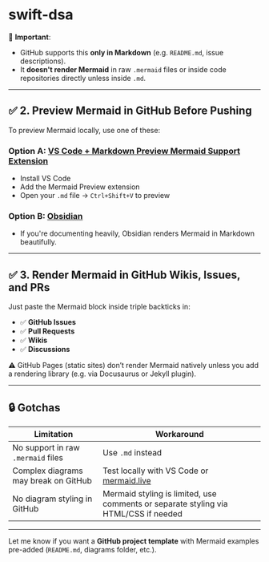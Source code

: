 # swift-dsa
📌 **Important**:
- GitHub supports this **only in Markdown** (e.g. `README.md`, issue descriptions).
- It **doesn't render Mermaid** in raw `.mermaid` files or inside code repositories directly unless inside `.md`.

---

## ✅ 2. **Preview Mermaid in GitHub Before Pushing**

To preview Mermaid locally, use one of these:

### Option A: [VS Code + Markdown Preview Mermaid Support Extension](https://marketplace.visualstudio.com/items?itemName=vstirbu.vscode-mermaid-preview)
- Install VS Code
- Add the Mermaid Preview extension
- Open your `.md` file → `Ctrl+Shift+V` to preview

### Option B: [Obsidian](https://obsidian.md/)
- If you're documenting heavily, Obsidian renders Mermaid in Markdown beautifully.

---

## ✅ 3. **Render Mermaid in GitHub Wikis, Issues, and PRs**

Just paste the Mermaid block inside triple backticks in:

- ✅ **GitHub Issues**
- ✅ **Pull Requests**
- ✅ **Wikis**
- ✅ **Discussions**

⚠️ GitHub Pages (static sites) don’t render Mermaid natively unless you add a rendering library (e.g. via Docusaurus or Jekyll plugin).

---

## 🔒 Gotchas
| Limitation | Workaround |
|------------|------------|
| No support in raw `.mermaid` files | Use `.md` instead |
| Complex diagrams may break on GitHub | Test locally with VS Code or [mermaid.live](https://mermaid.live) |
| No diagram styling in GitHub | Mermaid styling is limited, use comments or separate styling via HTML/CSS if needed |

---

Let me know if you want a **GitHub project template** with Mermaid examples pre-added (`README.md`, diagrams folder, etc.).
